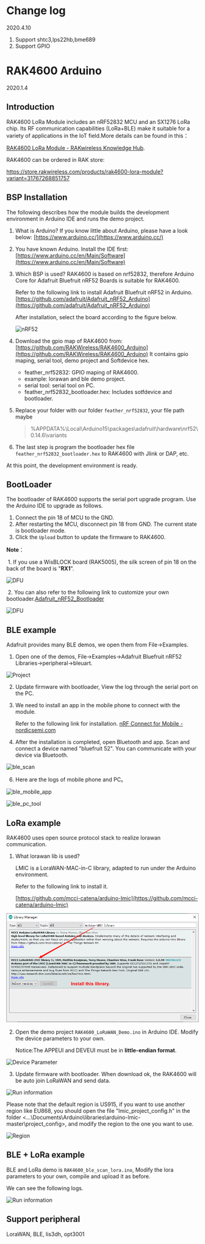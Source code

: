 # Change log
2020.4.10

1. Support shtc3,lps22hb,bme689
2. Support GPIO

# RAK4600 Arduino
2020.1.4

## Introduction

RAK4600 LoRa Module includes an nRF52832 MCU and an SX1276 LoRa chip. Its RF communication capabilities (LoRa+BLE) make it suitable for a variety of applications in the IoT field.More details can be found in this：

[RAK4600 LoRa Module - RAKwireless Knowledge Hub](https://doc.rakwireless.com/datasheet/rakproducts/rak4600-lora-module-datasheet).

RAK4600 can be ordered in RAK store:

https://store.rakwireless.com/products/rak4600-lora-module?variant=31767268851757


## BSP Installation

The following describes how the module builds the development environment in Arduino IDE and runs the demo project.


1. What is Arduino?
     If you know little about Arduino, please have a look below: 
     [https://www.arduino.cc/](https://www.arduino.cc/) 

2. You have known Arduino.  Install the IDE first: 
     [https://www.arduino.cc/en/Main/Software](https://www.arduino.cc/en/Main/Software) 

3. Which BSP is used? 
     RAK4600 is based on nrf52832, therefore Arduino Core for Adafruit Bluefruit nRF52 Boards is suitable for RAK4600. 

     Refer to the following link to install Adafruit Bluefruit nRF52 in Arduino.
     [https://github.com/adafruit/Adafruit_nRF52_Arduino](https://github.com/adafruit/Adafruit_nRF52_Arduino) 

     After installation, select the board according to the figure below.

     ![nRF52](https://github.com/RAKWireless/Wisblock/blob/master/RAK4600/image/Select%20development%20board.png) 

4. Download the gpio map of RAK4600 from:
   [https://github.com/RAKWireless/RAK4600_Arduino](https://github.com/RAKWireless/RAK4600_Arduino) 
   It contains gpio maping, serial tool, demo project and Softdevice hex.

   - feather_nrf52832: GPIO maping of RAK4600.
   - example: lorawan and ble demo project.
   - serial tool: serial tool on PC.
   - feather_nrf52832_bootloader.hex: Includes sotfdevice and bootloader.

5. Replace your folder with our folder `feather_nrf52832`, your file path maybe 

   > %APPDATA%\Local\Arduino15\packages\adafruit\hardware\nrf52\0.14.6\variants

6. The last step is program the bootloader hex file `feather_nrf52832_bootloader.hex` to RAK4600 with Jlink or DAP, etc.

At this point, the development environment is ready.



## BootLoader

The bootloader of RAK4600 supports the serial port upgrade program. Use the Arduino IDE to upgrade as follows.

1. Connect the pin 18 of MCU to the GND.
2. After restarting the MCU, disconnect pin 18 from GND. The current state is bootloader mode.
3. Click the `Upload` button to update the firmware to RAK4600.

**Note**：

​    1. If you use a WisBLOCK board (RAK5005), the silk screen of pin 18 on the back of the board is "**RX1**".

![DFU](https://github.com/RAKWireless/Wisblock/blob/master/res/4600.jpg)

​    2. You can also refer to the following link to customize your own bootloader.[Adafruit_nRF52_Bootloader](https://github.com/adafruit/Adafruit_nRF52_Bootloader) 



![DFU](https://github.com/RAKWireless/Wisblock/blob/master/RAK4600/image/DFU%20Log.png)



## BLE example

Adafruit provides many BLE demos, we open them from File->Examples.

1. Open one of the demos, File->Examples->Adafruit Bluefruit nRF52 Libraries->peripheral->bleuart.

![Project](https://github.com/RAKWireless/Wisblock/blob/master/RAK4600/image/ble_examples.png)

2. Update firmware with bootloader, View the log through the serial port on the PC.

3. We need to install an app in the mobile phone to connect with the module.

   Refer to the following link for installation. [nRF Connect for Mobile - nordicsemi.com](https://www.nordicsemi.com/Software-and-tools/Development-Tools/nRF-Connect-for-mobile)  

4. After the installation is completed, open Bluetooth and app. Scan and connect a device named "bluefruit 52". You can communicate with your device via Bluetooth.

![ble_scan](https://github.com/RAKWireless/Wisblock/blob/master/RAK4600/image/ble_scan.png) 

6. Here are the logs of mobile phone and PC。

![ble_mobile_app](https://github.com/RAKWireless/Wisblock/blob/master/RAK4600/image/ble_mobile_app.jpg) 

![ble_pc_tool](https://github.com/RAKWireless/Wisblock/blob/master/RAK4600/image/ble_pc_tool.png) 



## LoRa example

RAK4600 uses open source protocol stack to realize lorawan communication.

1. What lorawan lib is used?

     LMIC is a LoraWAN-MAC-in-C library, adapted to run under the Arduino environment.

     Refer to the following link to install it.

     [https://github.com/mcci-catena/arduino-lmic](https://github.com/mcci-catena/arduino-lmic) 

![lmic](https://github.com/RAKWireless/RAK4600_Arduino/raw/master/image/LMIC.png) 

2. Open the demo project `RAK4600_LoRaWAN_Demo.ino` in Arduino IDE. Modify the device parameters to your own.

     Notice:The APPEUI and DEVEUI must be in **little-endian format**.

![Device Parameter](https://github.com/RAKWireless/Wisblock/blob/master/RAK4600/image/LoRa_OTAA_Parameters.png) 

3. Update firmware with bootloader. When download ok, the RAK4600 will be auto join LoRaWAN and send data.

![Run information](https://github.com/RAKWireless/Wisblock/blob/master/RAK4600/image/running%20information.png) 


Please note that the default region is US915, if you want to use another region like EU868, you should open the file "lmic_project_config.h" in the folder <...\Documents\Arduino\libraries\arduino-lmic-master\project_config>, and modify the region to the one you want to use.

![Region](https://github.com/RAKWireless/Wisblock/blob/master/RAK4600/image/Arduino-LoRa%20region%20configuration.png)


## BLE + LoRa example

BLE and LoRa demo is `RAK4600_ble_scan_lora.ino`, Modify the lora parameters to your own, compile and upload it as before.

We can see the following logs.

![Run information](https://github.com/RAKWireless/Wisblock/blob/master/RAK4600/image/ble%2Blora.png)

## Support peripheral

LoraWAN, BLE, lis3dh, opt3001
